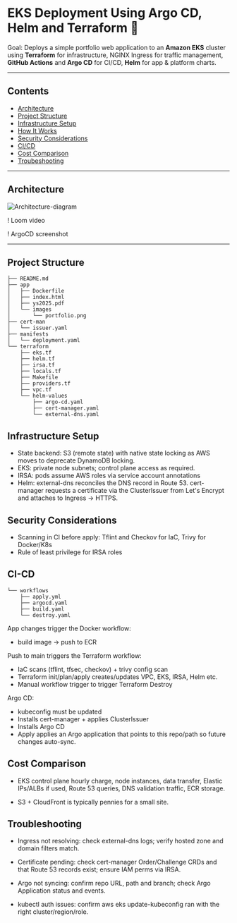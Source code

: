 
# EKS Deployment Using Argo CD, Helm and Terraform 🚀

Goal: Deploys a simple portfolio web application to an **Amazon EKS** cluster using **Terraform** for infrastructure, NGINX Ingress for traffic management, **GitHub Actions** and **Argo CD** for CI/CD, **Helm** for app & platform charts. 

--- 

## Contents

- [Architecture](#Architecture)
- [Project Structure](#project-structure)
- [Infrastructure Setup](#infrastructure-setup)
- [How It Works](#how-it-works)
- [Security Considerations](#security-considerations)
- [CI/CD](#cicd)
- [Cost Comparison](#Costs)
- [Troubeshooting](#Decisions)


---
## Architecture

![Architecture-diagram](placeholder)

! Loom video

! ArgoCD screenshot

---

## Project Structure

```
├── README.md
├── app
│   ├── Dockerfile
│   ├── index.html
│   ├── ys2025.pdf
│   └── images
│       └── portfolio.png
├── cert-man
│   └── issuer.yaml
├── manifests
│   └── deployment.yaml
└── terraform
    ├── eks.tf
    ├── helm.tf
    ├── irsa.tf
    ├── locals.tf
    ├── Makefile
    ├── providers.tf
    ├── vpc.tf
    └── helm-values
        ├── argo-cd.yaml
        ├── cert-manager.yaml
        └── external-dns.yaml
```

## Infrastructure Setup

- State backend: S3 (remote state) with native state locking as AWS moves to deprecate DynamoDB locking.  
- EKS: private node subnets; control plane access as required.
- IRSA: pods assume AWS roles via service account annotations
- Helm: external-dns reconciles the DNS record in Route 53. cert-manager requests a certificate via the ClusterIssuer from Let's Encrypt and attaches to Ingress → HTTPS.

## Security Considerations

- Scanning in CI before apply: Tflint and Checkov for IaC, Trivy for Docker/K8s
- Rule of least privilege for IRSA roles

## CI-CD  

```
└── workflows
    ├── apply.yml
    ├── argocd.yaml
    ├── build.yaml
    └── destroy.yaml
```

App changes trigger the Docker workflow:
- build image → push to ECR 

Push to main triggers the Terraform workflow:
- IaC scans (tflint, tfsec, checkov) + trivy config scan
- Terraform init/plan/apply creates/updates VPC, EKS, IRSA, Helm etc.
- Manual workflow trigger to trigger Terraform Destroy

Argo CD:
- kubeconfig must be updated
- Installs cert-manager + applies ClusterIssuer
- Installs Argo CD
- Apply applies an Argo application that points to this repo/path so future changes auto-sync.

## Cost Comparison

- EKS control plane hourly charge, node instances, data transfer, Elastic IPs/ALBs if used, Route 53 queries, DNS validation traffic, ECR storage.

- S3 + CloudFront is typically pennies for a small site.

## Troubleshooting

- Ingress not resolving: check external-dns logs; verify hosted zone and domain filters match.

- Certificate pending: check cert-manager Order/Challenge CRDs and that Route 53 records exist; ensure IAM perms via IRSA.

- Argo not syncing: confirm repo URL, path and branch; check Argo Application status and events.

- kubectl auth issues: confirm aws eks update-kubeconfig ran with the right cluster/region/role.